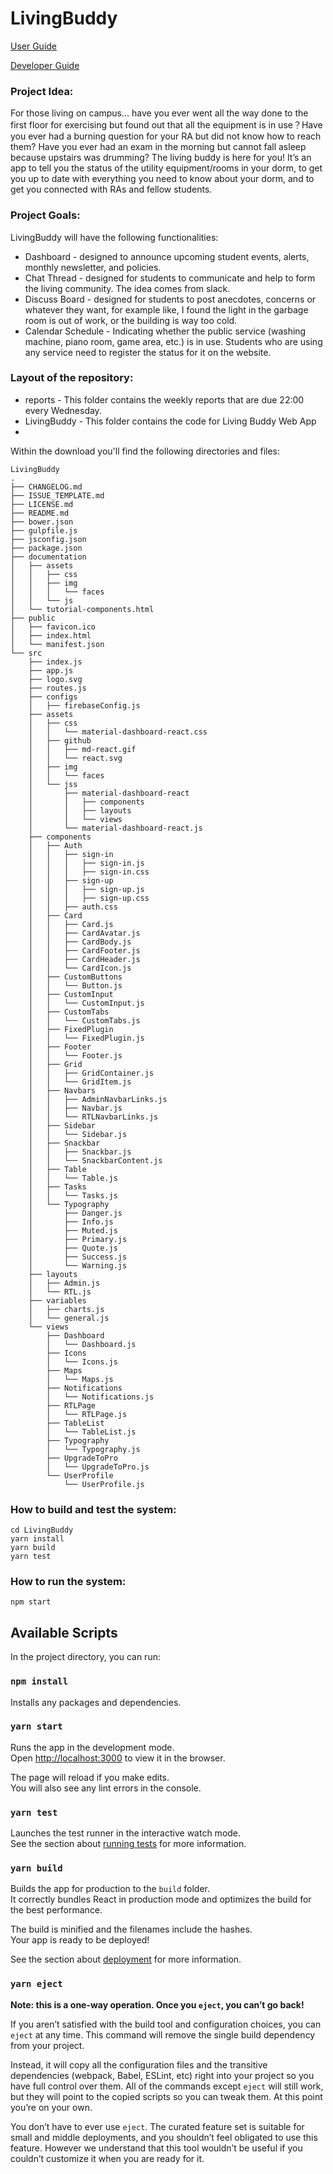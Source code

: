 # LivingBuddy

[User Guide](userGuide.md)

[Developer Guide](devGuide.md)

### Project Idea:
For those living on campus… have you ever went all the way done to the first floor for exercising but found out that all the equipment is in use？Have you ever had a burning question for your RA but did not know how to reach them? Have you ever had an exam in the morning but cannot fall asleep because upstairs was drumming? The living buddy is here for you! It’s an app to tell you the status of the utility equipment/rooms in your dorm, to get you up to date with everything you need to know about your dorm, and to get you connected with RAs and fellow students.

### Project Goals:
LivingBuddy will have the following functionalities:

- Dashboard - designed to announce upcoming student events, alerts, monthly newsletter, and policies. 
- Chat Thread - designed for students to communicate and help to form the living community. The idea comes from slack. 
- Discuss Board - designed for students to post anecdotes, concerns or whatever they want, for example like, I found the light in the garbage room is out of work, or the building is way too cold.
- Calendar Schedule - Indicating whether the public service (washing machine, piano room, game area, etc.) is in use. Students who are using any service need to register the status for it on the website. 

### Layout of the repository:
- reports - This folder contains the weekly reports that are due 22:00 every Wednesday.
- LivingBuddy - This folder contains the code for Living Buddy Web App
- 
Within the download you'll find the following directories and files:

```
LivingBuddy
.
├── CHANGELOG.md
├── ISSUE_TEMPLATE.md
├── LICENSE.md
├── README.md
├── bower.json
├── gulpfile.js
├── jsconfig.json
├── package.json
├── documentation
│   ├── assets
│   │   ├── css
│   │   ├── img
│   │   │   └── faces
│   │   └── js
│   └── tutorial-components.html
├── public
│   ├── favicon.ico
│   ├── index.html
│   └── manifest.json
└── src
    ├── index.js
    ├── app.js
    ├── logo.svg
    ├── routes.js
    ├── configs
    │   ├── firebaseConfig.js
    ├── assets
    │   ├── css
    │   │   └── material-dashboard-react.css
    │   ├── github
    │   │   ├── md-react.gif
    │   │   └── react.svg
    │   ├── img
    │   │   └── faces
    │   └── jss
    │       ├── material-dashboard-react
    │       │   ├── components
    │       │   ├── layouts
    │       │   └── views
    │       └── material-dashboard-react.js
    ├── components
    │   ├── Auth
    │   │   ├── sign-in
    │   │   │   ├── sign-in.js
    │   │   │   ├── sign-in.css
    │   │   ├── sign-up
    │   │   │   ├── sign-up.js
    │   │   │   ├── sign-up.css
    │   │   ├── auth.css
    │   ├── Card
    │   │   ├── Card.js
    │   │   ├── CardAvatar.js
    │   │   ├── CardBody.js
    │   │   ├── CardFooter.js
    │   │   ├── CardHeader.js
    │   │   └── CardIcon.js
    │   ├── CustomButtons
    │   │   └── Button.js
    │   ├── CustomInput
    │   │   └── CustomInput.js
    │   ├── CustomTabs
    │   │   └── CustomTabs.js
    │   ├── FixedPlugin
    │   │   └── FixedPlugin.js
    │   ├── Footer
    │   │   └── Footer.js
    │   ├── Grid
    │   │   ├── GridContainer.js
    │   │   └── GridItem.js
    │   ├── Navbars
    │   │   ├── AdminNavbarLinks.js
    │   │   ├── Navbar.js
    │   │   └── RTLNavbarLinks.js
    │   ├── Sidebar
    │   │   └── Sidebar.js
    │   ├── Snackbar
    │   │   ├── Snackbar.js
    │   │   └── SnackbarContent.js
    │   ├── Table
    │   │   └── Table.js
    │   ├── Tasks
    │   │   └── Tasks.js
    │   └── Typography
    │       ├── Danger.js
    │       ├── Info.js
    │       ├── Muted.js
    │       ├── Primary.js
    │       ├── Quote.js
    │       ├── Success.js
    │       └── Warning.js
    ├── layouts
    │   ├── Admin.js
    │   └── RTL.js
    ├── variables
    │   ├── charts.js
    │   └── general.js
    └── views
        ├── Dashboard
        │   └── Dashboard.js
        ├── Icons
        │   └── Icons.js
        ├── Maps
        │   └── Maps.js
        ├── Notifications
        │   └── Notifications.js
        ├── RTLPage
        │   └── RTLPage.js
        ├── TableList
        │   └── TableList.js
        ├── Typography
        │   └── Typography.js
        ├── UpgradeToPro
        │   └── UpgradeToPro.js
        └── UserProfile
            └── UserProfile.js
```
### How to build and test the system:
```
cd LivingBuddy
yarn install
yarn build
yarn test
```
### How to run the system:
```
npm start
```
## Available Scripts

In the project directory, you can run:

### `npm install`

Installs any packages and dependencies.

### `yarn start`

Runs the app in the development mode.\
Open [http://localhost:3000](http://localhost:3000) to view it in the browser.

The page will reload if you make edits.\
You will also see any lint errors in the console.

### `yarn test`

Launches the test runner in the interactive watch mode.\
See the section about [running tests](https://facebook.github.io/create-react-app/docs/running-tests) for more information.

### `yarn build`

Builds the app for production to the `build` folder.\
It correctly bundles React in production mode and optimizes the build for the best performance.

The build is minified and the filenames include the hashes.\
Your app is ready to be deployed!

See the section about [deployment](https://facebook.github.io/create-react-app/docs/deployment) for more information.

### `yarn eject`

**Note: this is a one-way operation. Once you `eject`, you can’t go back!**

If you aren’t satisfied with the build tool and configuration choices, you can `eject` at any time. This command will remove the single build dependency from your project.

Instead, it will copy all the configuration files and the transitive dependencies (webpack, Babel, ESLint, etc) right into your project so you have full control over them. All of the commands except `eject` will still work, but they will point to the copied scripts so you can tweak them. At this point you’re on your own.

You don’t have to ever use `eject`. The curated feature set is suitable for small and middle deployments, and you shouldn’t feel obligated to use this feature. However we understand that this tool wouldn’t be useful if you couldn’t customize it when you are ready for it.

